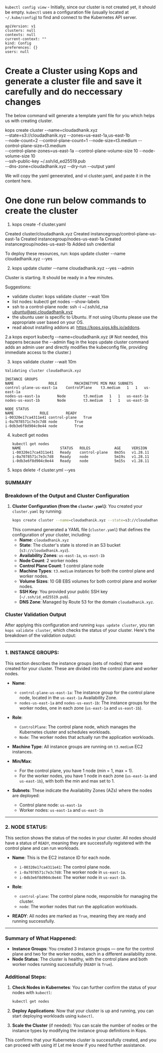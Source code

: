 

`kubectl config view` - Initially, since our cluster is not created yet, it should be empty. `kubectl` uses a configuration file (usually located at `~/.kube/config`) to find and connect to the Kubernetes API server.

```
apiVersion: v1
clusters: null
contexts: null
current-context: ""
kind: Config
preferences: {}
users: null

```

# Create a Cluster using Kops and generate a cluster file and save it carefully and do neccessary changes

The below command will generate a template yaml file for you which helps us with creating cluster.

kops create cluster --name=cloudadhanik.xyz \
--state=s3://cloudadhanik.xyz --zones=us-east-1a,us-east-1b \
--node-count=2 --control-plane-count=1 --node-size=t3.medium --control-plane-size=t3.medium \
--control-plane-zones=us-east-1a --control-plane-volume-size 10 --node-volume-size 10 \
--ssh-public-key ~/.ssh/id_ed25519.pub \
--dns-zone=cloudadhanik.xyz --dry-run --output yaml

We will copy the yaml geneerated, and vi cluster.yaml, and paste it in the content here.

# One done run below commands to create the cluster 

1. kops create -f cluster.yaml

  Created cluster/cloudadhanik.xyz
  Created instancegroup/control-plane-us-east-1a
  Created instancegroup/nodes-us-east-1a
  Created instancegroup/nodes-us-east-1b
  Added ssh credential

To deploy these resources, run: kops update cluster --name cloudadhanik.xyz --yes

2. kops update cluster --name cloudadhanik.xyz --yes --admin

Cluster is starting.  It should be ready in a few minutes.

Suggestions:
 * validate cluster: kops validate cluster --wait 10m
 * list nodes: kubectl get nodes --show-labels
 * ssh to a control-plane node: ssh -i ~/.ssh/id_rsa ubuntu@api.cloudadhanik.xyz
 * the ubuntu user is specific to Ubuntu. If not using Ubuntu please use the appropriate user based on your OS.
 * read about installing addons at: https://kops.sigs.k8s.io/addons.

2.a kops export kubecfg --name=cloudadhanik.xyz (# Not needed, this happens because the --admin flag in the kops update cluster command adds an admin user and directly modifies the kubeconfig file, providing immediate access to the cluster.)


3. kops validate cluster --wait 10m

```
Validating cluster cloudadhanik.xyz

INSTANCE GROUPS
NAME				ROLE		MACHINETYPE	MIN	MAX	SUBNETS
control-plane-us-east-1a	ControlPlane	t3.medium	1	1	us-east-1a
nodes-us-east-1a		Node		t3.medium	1	1	us-east-1a
nodes-us-east-1b		Node		t3.medium	1	1	us-east-1b

NODE STATUS
NAME			ROLE		READY
i-00320e17ca4311e41	control-plane	True
i-0a7078571c7e3c7d8	node		True
i-0db3e6f8d904c0e44	node		True

```
4. kubectl get nodes

    ```
    kubectl get nodes
    NAME                  STATUS   ROLES           AGE     VERSION
    i-00320e17ca4311e41   Ready    control-plane   8m35s   v1.28.11
    i-0a7078571c7e3c7d8   Ready    node            5m19s   v1.28.11
    i-0db3e6f8d904c0e44   Ready    node            5m15s   v1.28.11

    ```
5. kops delete -f cluster.yml  --yes


### SUMMARY

### Breakdown of the Output and Cluster Configuration

1. **Cluster Configuration (from the `cluster.yaml`)**:
   You created your `cluster.yaml` by running:
   ```bash
   kops create cluster --name=cloudadhanik.xyz --state=s3://cloudadhanik.xyz --zones=us-east-1a,us-east-1b --node-count=2 --control-plane-count=1 --node-size=t3.medium --control-plane-size=t3.medium --control-plane-zones=us-east-1a --control-plane-volume-size 10 --node-volume-size 10 --ssh-public-key ~/.ssh/id_ed25519.pub --dns-zone=cloudadhanik.xyz --dry-run --output yaml
   ```
   This command generated a YAML file (`cluster.yaml`) that defines the configuration of your cluster, including:
   - **Name**: `cloudadhanik.xyz`
   - **State**: The cluster's state is stored in an S3 bucket (`s3://cloudadhanik.xyz`).
   - **Availability Zones**: `us-east-1a`, `us-east-1b`
   - **Node Count**: 2 worker nodes
   - **Control Plane Count**: 1 control plane node
   - **Machine Types**: `t3.medium` instances for both the control plane and worker nodes.
   - **Volume Sizes**: 10 GB EBS volumes for both control plane and worker nodes.
   - **SSH Key**: You provided your public SSH key (`~/.ssh/id_ed25519.pub`).
   - **DNS Zone**: Managed by Route 53 for the domain `cloudadhanik.xyz`.

### Cluster Validation Output
After applying this configuration and running `kops update cluster`, you ran `kops validate cluster`, which checks the status of your cluster. Here's the breakdown of the validation output:

---

### 1. **INSTANCE GROUPS**:
   This section describes the instance groups (sets of nodes) that were created for your cluster. These are divided into the control plane and worker nodes.

   - **Name**: 
     - `control-plane-us-east-1a`: The instance group for the control plane node, located in the `us-east-1a` Availability Zone.
     - `nodes-us-east-1a` and `nodes-us-east-1b`: The instance groups for the worker nodes, one in each zone (`us-east-1a` and `us-east-1b`).
   
   - **Role**:
     - `ControlPlane`: The control plane node, which manages the Kubernetes cluster and schedules workloads.
     - `Node`: The worker nodes that actually run the application workloads.
   
   - **Machine Type**: All instance groups are running on `t3.medium` EC2 instances.

   - **Min/Max**:
     - For the control plane, you have 1 node (min = 1, max = 1).
     - For the worker nodes, you have 1 node in each zone (`us-east-1a` and `us-east-1b`), with both the min and max set to 1.

   - **Subnets**: These indicate the Availability Zones (AZs) where the nodes are deployed:
     - Control plane node: `us-east-1a`
     - Worker nodes: `us-east-1a` and `us-east-1b`

---

### 2. **NODE STATUS**:
   This section shows the status of the nodes in your cluster. All nodes should have a status of `READY`, meaning they are successfully registered with the control plane and can run workloads.

   - **Name**: This is the EC2 instance ID for each node.
     - `i-00320e17ca4311e41`: The control plane node.
     - `i-0a7078571c7e3c7d8`: The worker node in `us-east-1a`.
     - `i-0db3e6f8d904c0e44`: The worker node in `us-east-1b`.
   
   - **Role**: 
     - `control-plane`: The control plane node, responsible for managing the cluster.
     - `node`: The worker nodes that run the application workloads.
   
   - **READY**: All nodes are marked as `True`, meaning they are ready and running successfully.

---

### Summary of What Happened:
- **Instance Groups**: You created 3 instance groups — one for the control plane and two for the worker nodes, each in a different availability zone.
- **Node Status**: The cluster is healthy, with the control plane and both worker nodes running successfully (`READY` is `True`).

### Additional Steps:
1. **Check Nodes in Kubernetes**:
   You can further confirm the status of your nodes with `kubectl`:
   ```bash
   kubectl get nodes
   ```

2. **Deploy Applications**:
   Now that your cluster is up and running, you can start deploying workloads using `kubectl`.

3. **Scale the Cluster** (if needed):
   You can scale the number of nodes or the instance types by modifying the instance group definitions in Kops.

This confirms that your Kubernetes cluster is successfully created, and you can proceed with using it! Let me know if you need further assistance.